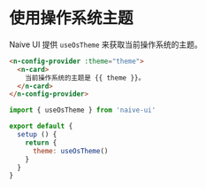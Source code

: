 # 使用操作系统主题
Naive UI 提供 `useOsTheme` 来获取当前操作系统的主题。
```html
<n-config-provider :theme="theme">
  <n-card>
    当前操作系统的主题是 {{ theme }}。
  </n-card>
</n-config-provider>
```

```js
import { useOsTheme } from 'naive-ui'

export default {
  setup () {
    return {
      theme: useOsTheme()
    }
  }
}
```
